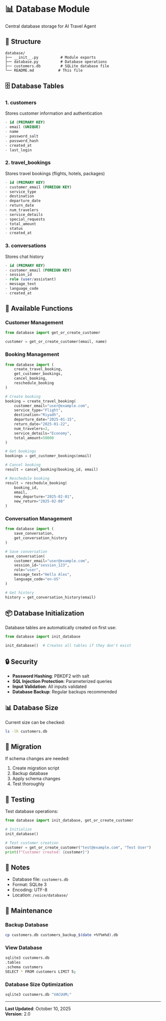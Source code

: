 # 📊 Database Module

Central database storage for AI Travel Agent

## 📁 Structure

```
database/
├── __init__.py          # Module exports
├── database.py          # Database operations
├── customers.db         # SQLite database file
└── README.md           # This file
```

## 🗄️ Database Tables

### 1. customers
Stores customer information and authentication
```sql
- id (PRIMARY KEY)
- email (UNIQUE)
- name
- password_salt
- password_hash
- created_at
- last_login
```

### 2. travel_bookings
Stores travel bookings (flights, hotels, packages)
```sql
- id (PRIMARY KEY)
- customer_email (FOREIGN KEY)
- service_type
- destination
- departure_date
- return_date
- num_travelers
- service_details
- special_requests
- total_amount
- status
- created_at
```

### 3. conversations
Stores chat history
```sql
- id (PRIMARY KEY)
- customer_email (FOREIGN KEY)
- session_id
- role (user/assistant)
- message_text
- language_code
- created_at
```

## 🔧 Available Functions

### Customer Management
```python
from database import get_or_create_customer

customer = get_or_create_customer(email, name)
```

### Booking Management
```python
from database import (
    create_travel_booking,
    get_customer_bookings,
    cancel_booking,
    reschedule_booking
)

# Create booking
booking = create_travel_booking(
    customer_email="user@example.com",
    service_type="Flight",
    destination="Riyadh",
    departure_date="2025-01-15",
    return_date="2025-01-22",
    num_travelers=2,
    service_details="Economy",
    total_amount=50000
)

# Get bookings
bookings = get_customer_bookings(email)

# Cancel booking
result = cancel_booking(booking_id, email)

# Reschedule booking
result = reschedule_booking(
    booking_id, 
    email, 
    new_departure="2025-02-01",
    new_return="2025-02-08"
)
```

### Conversation Management
```python
from database import (
    save_conversation,
    get_conversation_history
)

# Save conversation
save_conversation(
    customer_email="user@example.com",
    session_id="session_123",
    role="user",
    message_text="Hello Alex",
    language_code="en-US"
)

# Get history
history = get_conversation_history(email)
```

## 📦 Database Initialization

Database tables are automatically created on first use:

```python
from database import init_database

init_database()  # Creates all tables if they don't exist
```

## 🔒 Security

- **Password Hashing**: PBKDF2 with salt
- **SQL Injection Protection**: Parameterized queries
- **Input Validation**: All inputs validated
- **Database Backup**: Regular backups recommended

## 📊 Database Size

Current size can be checked:
```bash
ls -lh customers.db
```

## 🔄 Migration

If schema changes are needed:
1. Create migration script
2. Backup database
3. Apply schema changes
4. Test thoroughly

## 🧪 Testing

Test database operations:
```python
from database import init_database, get_or_create_customer

# Initialize
init_database()

# Test customer creation
customer = get_or_create_customer("test@example.com", "Test User")
print(f"Customer created: {customer}")
```

## 📝 Notes

- Database file: `customers.db`
- Format: SQLite 3
- Encoding: UTF-8
- Location: `/voice/database/`

## 🔧 Maintenance

### Backup Database
```bash
cp customers.db customers_backup_$(date +%Y%m%d).db
```

### View Database
```bash
sqlite3 customers.db
.tables
.schema customers
SELECT * FROM customers LIMIT 5;
```

### Database Size Optimization
```bash
sqlite3 customers.db "VACUUM;"
```

---

**Last Updated**: October 10, 2025  
**Version**: 2.0

